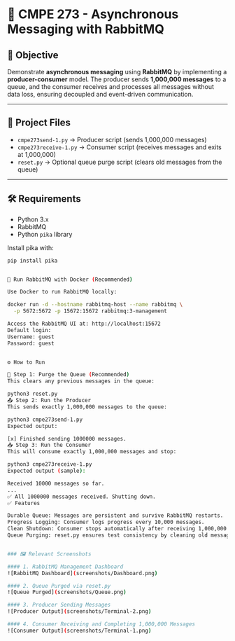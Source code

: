 # 📨 CMPE 273 - Asynchronous Messaging with RabbitMQ

## 📌 Objective

Demonstrate **asynchronous messaging** using **RabbitMQ** by implementing a **producer-consumer** model. The producer sends **1,000,000 messages** to a queue, and the consumer receives and processes all messages without data loss, ensuring decoupled and event-driven communication.

---

## 📁 Project Files

- `cmpe273send-1.py` → Producer script (sends 1,000,000 messages)
- `cmpe273receive-1.py` → Consumer script (receives messages and exits at 1,000,000)
- `reset.py` → Optional queue purge script (clears old messages from the queue)

---

## 🛠️ Requirements

- Python 3.x
- RabbitMQ
- Python `pika` library

Install pika with:

```bash
pip install pika


🚀 Run RabbitMQ with Docker (Recommended)

Use Docker to run RabbitMQ locally:

docker run -d --hostname rabbitmq-host --name rabbitmq \
  -p 5672:5672 -p 15672:15672 rabbitmq:3-management

Access the RabbitMQ UI at: http://localhost:15672
Default login:
Username: guest
Password: guest


⚙️ How to Run

🔁 Step 1: Purge the Queue (Recommended)
This clears any previous messages in the queue:

python3 reset.py
📤 Step 2: Run the Producer
This sends exactly 1,000,000 messages to the queue:

python3 cmpe273send-1.py
Expected output:

[x] Finished sending 1000000 messages.
📥 Step 3: Run the Consumer
This will consume exactly 1,000,000 messages and stop:

python3 cmpe273receive-1.py
Expected output (sample):

Received 10000 messages so far.
...
✅ All 1000000 messages received. Shutting down.
✅ Features

Durable Queue: Messages are persistent and survive RabbitMQ restarts.
Progress Logging: Consumer logs progress every 10,000 messages.
Clean Shutdown: Consumer stops automatically after receiving 1,000,000 messages.
Queue Purging: reset.py ensures test consistency by cleaning old messages.


### 🖼️ Relevant Screenshots

#### 1. RabbitMQ Management Dashboard
![RabbitMQ Dashboard](screenshots/Dashboard.png)

#### 2. Queue Purged via reset.py
![Queue Purged](screenshots/Queue.png)

#### 3. Producer Sending Messages
![Producer Output](screenshots/Terminal-2.png)

#### 4. Consumer Receiving and Completing 1,000,000 Messages
![Consumer Output](screenshots/Terminal-1.png)
